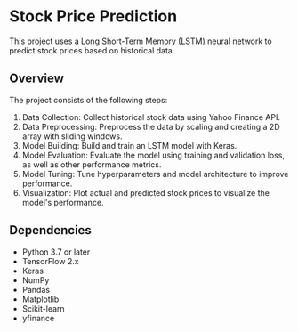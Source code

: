 # Stock Price Prediction

This project uses a Long Short-Term Memory (LSTM) neural network to predict stock prices based on historical data.

## Overview

The project consists of the following steps:

1. Data Collection: Collect historical stock data using Yahoo Finance API.
2. Data Preprocessing: Preprocess the data by scaling and creating a 2D array with sliding windows.
3. Model Building: Build and train an LSTM model with Keras.
4. Model Evaluation: Evaluate the model using training and validation loss, as well as other performance metrics.
5. Model Tuning: Tune hyperparameters and model architecture to improve performance.
6. Visualization: Plot actual and predicted stock prices to visualize the model's performance.

## Dependencies

- Python 3.7 or later
- TensorFlow 2.x
- Keras
- NumPy
- Pandas
- Matplotlib
- Scikit-learn
- yfinance

